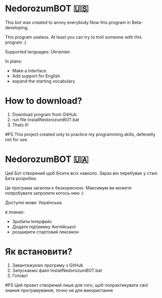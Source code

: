 # NedorozumBOT 🇺🇸

This bot was created to annoy everybody
Now this program in Beta-developing.

This program useless. At least you can try to troll someone with this program :)

Supported languages: Ukrainian

In plans:
- Make a Interface
- Add support for English
- expand the starting vocabulary

# How to download?

1. Download program from GitHub
2. run file InstallNedorozumBOT.bat
3. Thats it!

#PS
This project created only to practice my programming skills, defenetly not for use.

# NedorozumBOT 🇺🇦

Цей Бот створений щоб бісити всіх навколо.
Зараз він перебуває у стані Бета розробки.

Ця програма загалом є безкорисною. Максимум ви можете попробувати затролити когось нею :)

Доступні мови: Українська

в планах:
- Зробити Інтерфейс
- Додати підтримку Англійської
- розширити стартовий лексикон

# Як встановити?

1. Завантажуємо програму з GitHub
2. Запускаємо файл InstallNedorozumBOT.bat
3. Готово!

#PS
Цей проект створений лише для того, щоб попрактикувати свої знання програмування, точно не для використання
